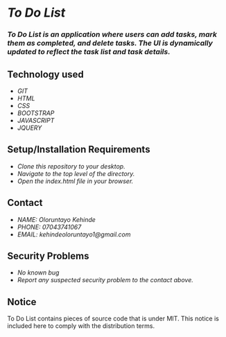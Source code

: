 # _To Do List_
### _To Do List is an application where users can add tasks, mark them as completed, and delete tasks. The UI is dynamically updated to reflect the task list and task details._

## Technology used
* _GIT_
* _HTML_
* _CSS_
* _BOOTSTRAP_
* _JAVASCRIPT_
* _JQUERY_

## Setup/Installation Requirements
* _Clone this repository to your desktop._
* _Navigate to the top level of the directory._
* _Open the index.html file in your browser._

## Contact
* _NAME: Oloruntayo Kehinde_
* _PHONE: 07043741067_
* _EMAIL: kehindeoloruntayo1@gmail.com_

## Security Problems
* _No known bug_
* _Report any suspected security problem to the contact above._

## Notice
To Do List contains pieces of source code that is under MIT. This notice is included here to comply with the distribution terms.